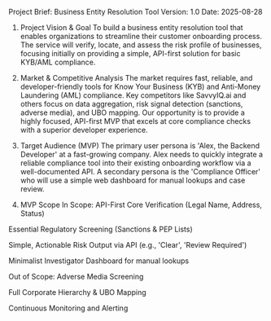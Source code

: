 Project Brief: Business Entity Resolution Tool
Version: 1.0
Date: 2025-08-28

1. Project Vision & Goal
To build a business entity resolution tool that enables organizations to streamline their customer onboarding process. The service will verify, locate, and assess the risk profile of businesses, focusing initially on providing a simple, API-first solution for basic KYB/AML compliance.

2. Market & Competitive Analysis
The market requires fast, reliable, and developer-friendly tools for Know Your Business (KYB) and Anti-Money Laundering (AML) compliance. Key competitors like SavvyIQ.ai and others focus on data aggregation, risk signal detection (sanctions, adverse media), and UBO mapping. Our opportunity is to provide a highly focused, API-first MVP that excels at core compliance checks with a superior developer experience.

3. Target Audience (MVP)
The primary user persona is 'Alex, the Backend Developer' at a fast-growing company. Alex needs to quickly integrate a reliable compliance tool into their existing onboarding workflow via a well-documented API. A secondary persona is the 'Compliance Officer' who will use a simple web dashboard for manual lookups and case review.

4. MVP Scope
In Scope:
API-First Core Verification (Legal Name, Address, Status)

Essential Regulatory Screening (Sanctions & PEP Lists)

Simple, Actionable Risk Output via API (e.g., 'Clear', 'Review Required')

Minimalist Investigator Dashboard for manual lookups

Out of Scope:
Adverse Media Screening

Full Corporate Hierarchy & UBO Mapping

Continuous Monitoring and Alerting